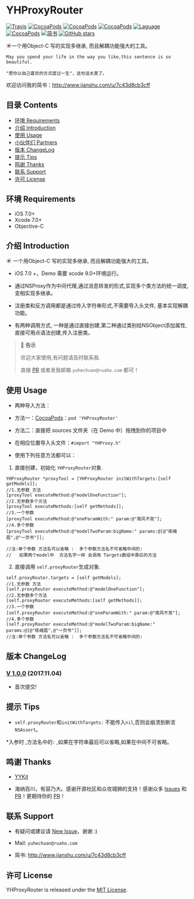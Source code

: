 # YHProxyRouter

[![Travis](https://img.shields.io/travis/yuhechuan/YHProxyRouter.svg)](https://travis-ci.org/yuhechuan/YHProxyRouter)
[![CocoaPods](https://img.shields.io/cocoapods/v/YHProxyRouter.svg)](http://cocoadocs.org/docsets/YHProxyRouter)
[![CocoaPods](https://img.shields.io/cocoapods/l/YHProxyRouter.svg)](https://raw.githubusercontent.com/iTofu/YHProxyRouter/master/LICENSE)
[![CocoaPods](https://img.shields.io/cocoapods/p/YHProxyRouter.svg)](http://cocoadocs.org/docsets/YHProxyRouter)
[![Laguage](https://img.shields.io/badge/language-ObjC%20%26%20Swift-orange.svg)](https://github.com/yuhechuan/YHProxyRouter)
[![CocoaPods](https://img.shields.io/cocoapods/dt/YHProxyRouter.svg)](https://cocoapods.org/pods/YHProxyRouter)
[![简书](https://img.shields.io/badge/blog-简书-brightgreen.svg)](http://www.jianshu.com/u/7c43d8cb3cff)
[![GitHub stars](https://img.shields.io/github/stars/iTofu/YHProxyRouter.svg?style=social&label=Star)](https://github.com/iTofu/YHProxyRouter)

☀️一个用Object-C 写的实现多继承, 而且解耦功能强大的工具。

```
May you spend your life in the way you like,this sentence is so beautiful.

"愿你以自己喜欢的方式度过一生"，这句话太美了。
```

欢迎访问我的简书：http://www.jianshu.com/u/7c43d8cb3cff

## 目录 Contents

* [环境 Requirements](#环境-requirements)
* [介绍 Introduction](#介绍-introduction)
* [使用 Usage](#使用-usage)
* [小伙伴们 Partners](#小伙伴们-partners)
* [版本 ChangeLog](#版本-changelog)
* [提示 Tips](#提示-tips)
* [鸣谢 Thanks](#鸣谢-thanks)
* [联系 Support](#联系-support)
* [许可 License](#许可-license)



## 环境 Requirements

* iOS 7.0+
* Xcode 7.0+
* Objective-C


## 介绍 Introduction

☀️ 一个用Object-C 写的实现多继承, 而且解耦功能强大的工具。

* iOS 7.0 +，Demo 需要 xcode 9.0+环境运行。

* 通过NSProxy作为中间代理,通过消息转发的形式,实现多个类方法的统一调度,变相实现多继承。

* 注册类和反方调用都是通过传入字符串形式,不需要导入头文件, 基本实现解耦功能。

* 有两种调用方式, 一种是通过直接创建,第二种通过类别给NSObject添加属性,直接可用点语法创建,传入注册类。

> 💬 **告示**
>
>  欢迎大家使用,有问题请及时联系我.
>
> 直接 [PR](https://github.com/yuhechuan/YHProxyRouter/pulls) 或者发我邮箱 `yuhechuan@ruaho.com` 都可！




## 使用 Usage

* 两种导入方法：

* 方法一：[CocoaPods](https://cocoapods.org/)：`pod 'YHProxyRouter'`

* 方法二：直接把 sources 文件夹（在 Demo 中）拖拽到你的项目中

* 在相应位置导入头文件：`#import "YHProxy.h"`

* 使用下列任意方法都可以：
 1. 直接创建，初始化 `YHProxyRouter`对象.
```
YHProxyRouter *proxyTool = [YHProxyRouter initWithTargets:[self getModels]];
//1.无参数 方法
[proxyTool executeMethod:@"modelOneFunction"];
//2.无参数多个方法
[proxyTool executeMethods:[self getMethods]];
//3.一个参数
[proxyTool executeMethod:@"oneParamWith:" param:@"南风不竞"];
//4.多个参数
[proxyTool executeMethod:@"modelTwoParam:bigName:" params:@[@"练峨眉",@"一页书"]];

//注:单个参数 方法名可以省略 :  多个参数方法名不可省略中间的:
//   如果两个model中  方法名字一样 会调用 Targets数组中靠后的方法
```
 2. 直接调用 `self.proxyRouter`生成对象.
 ```
 self.proxyRouter.targets = [self getModels];
 //1.无参数 方法
 [self.proxyRouter executeMethod:@"modelOneFunction"];
 //2.无参数多个方法
 [self.proxyRouter executeMethods:[self getMethods]];
 //3.一个参数
 [self.proxyRouter executeMethod:@"oneParamWith:" param:@"南风不竞"];
 //4.多个参数
 [self.proxyRouter executeMethod:@"modelTwoParam:bigName:" params:@[@"练峨眉",@"一页书"]];
 //注:单个参数 方法名可以省略 :  多个参数方法名不可省略中间的:
 ```
 
 ## 版本 ChangeLog
 
 ### [V 1.0.0](https://github.com/yuhechuan/YHProxyRouter/releases/tag/1.0.0) (2017.11.04)
 * 首次提交!
 
 ## 提示 Tips
 
  * `self.proxyRouter`和`initWithTargets:` 不能传入`nil`,否则会崩溃到断言`NSAssert`。
  
  *入参时 ,方法名中的`:` ,如果在字符串最后可以省略,如果在中间不可省略。


 ## 鸣谢 Thanks
 
 * [YYKit](https://github.com/ibireme/YYKit)
 
 * 海纳百川，有容乃大。感谢开源社区和众攻城狮的支持！感谢众多 [Issues](https://github.com/yuhechuan/YHProxyRouter/issues) 和 [PR](https://github.com/yuhechuan/YHProxyRouter/pulls)！更期待你的 [PR](https://github.com/yuhechuan/YHProxyRouter/pulls)！
 
 
 
 ## 联系 Support
 
 * 有疑问或建议请 [New Issue](https://github.com/yuhechuan/YHProxyRouter/issues/new)，谢谢 :)
 
 * Mail: `yuhechuan@ruaho.com`
 
 * 简书: http://www.jianshu.com/u/7c43d8cb3cff

 
 ## 许可 License
 
 YHProxyRouter is released under the [MIT License](https://github.com/yuhechuan/YHProxyRouter/blob/master/LICENSE).
 
 
 


